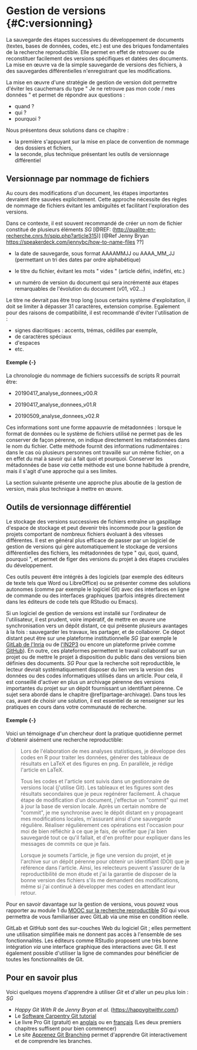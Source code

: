 # Gestion de versions {#C:versionning}

La sauvegarde des étapes successives du développement de documents
(textes, bases de données, codes, etc.) est une des briques fondamentales
de la recherche reproductible. Elle permet en effet de retrouver
ou de reconstituer facilement des versions spécifiques et datées des documents.
La mise en œuvre va de la simple sauvegarde de versions des fichiers,
à des sauvegardes différentielles n'enregistrant que les modifications.

La mise en œuvre d'une stratégie de gestion de version doit permettre
d'éviter les cauchemars du type " Je ne retrouve pas mon code / mes
données " et permet de répondre aux questions :

 - quand ?
 - qui ?
 - pourquoi ?

Nous présentons deux solutions dans ce chapitre :
- la première s'appuyant sur la mise en place de convention de nommage des dossiers et fichiers, 
- la seconde, plus technique présentant les outils de versionnage différentiel

## Versionnage par nommage de fichiers

Au cours des modifications d'un document, les étapes importantes
devraient être sauvées explicitement. Cette approche nécessite des
règles de nommage de fichiers évitant les ambiguïtés et facilitant
l'exploration des versions. 

Dans ce contexte, il est souvent recommandé de créer un nom de fichier constitué de plusieurs
éléments *SG* [@REF: (http://qualite-en-recherche.cnrs.fr/spip.php?article315)] [@Ref Jenny Bryan https://speakerdeck.com/jennybc/how-to-name-files ??]

* la date de sauvegarde, sous format AAAAMMJJ ou AAAA_MM_JJ
(permettant un tri des dates par ordre alphabétique)

* le titre du fichier, évitant les mots " vides " (article défini, indéfini, etc.)

* un numéro de version du document qui sera incrémenté aux étapes
remarquables de l'évolution du document (v01, v02...)

Le titre ne devrait pas être trop long (sous certains système d'exploitation,
il doit se limiter à dépasser 31 caractères, extension comprise. Egalement pour 
des raisons de compatibilité, il est recommandé d'éviter l'utilisation de :

- signes diacritiques : accents, trémas, cédilles par exemple, 
- de caractères spéciaux
- d'espaces
- etc.


#### Exemple {-}

La chronologie du nommage de fichiers successifs de scripts R pourrait être:

* 20190417_analyse_donnees_v00.R

* 20190417_analyse_donnees_v01.R

* 20190509_analyse_donnees_v02.R


Ces informations sont une forme appauvrie de métadonnées : lorsque le format de
données ou le système de fichiers utilisé ne permet pas de les
conserver de façon pérenne, on indique directement les métadonnées dans le nom du fichier. Cette méthode fournit des informations rudimentaires : dans le cas où plusieurs personnes ont travaillé sur un même
fichier, on a en effet du mal à savoir qui a fait quoi et pourquoi.
Conserver les métadonnées de base *via* cette méthode est une bonne habitude à prendre, mais il s'agit d'une approche
qui a ses limites.

La section suivante présente une approche plus aboutie de la gestion de version, 
mais plus technique à mettre en œuvre.



## Outils de versionnage différentiel

Le stockage des versions successives de fichiers entraîne un gaspillage
d'espace de stockage et peut devenir très incommode pour la gestion de
projets comportant de nombreux fichiers évoluant à des vitesses différentes.
Il est en général plus efficace de passer par un logiciel de gestion de versions 
qui gère automatiquement le stockage de versions différentielles des
fichiers, les métadonnées de type " qui, quoi, quand, pourquoi ",
et permet de figer des versions du projet à des étapes cruciales du développement.

Ces outils peuvent être intégrés à des logiciels (par exemple des éditeurs de texte 
tels que Word ou LibreOffice) ou se présenter comme des solutions autonomes (comme 
par exemple le logiciel Git) avec des interfaces en ligne de commande ou des 
interfaces graphiques (parfois intégrés directement dans les éditeurs de code tels que 
RStudio ou Emacs).

Si un logiciel de gestion de versions est installé sur l'ordinateur de l'utilisateur,
il est prudent, voire impératif, de mettre en œuvre une synchronisation vers
un dépôt distant, ce qui présente plusieurs avantages à la fois : sauvegarder les travaux,
les partager, et de collaborer. Ce dépot distant peut être sur une plateforme institutionnelle
*SG* (par exemple le [GitLab de
l'Inria](https://gitlab.inria.fr/learninglab/mooc-rr/mooc-rr-ressources/gitlab)
ou de [l'IN2P3](https://gitlab.in2p3.fr/CTA-LAPP/HiPeCTA) ou encore un
plateforme privée comme [GitHub](https://github.com/)). En outre, ces plateformes permettent le travail collaboratif sur un projet ou de mettre le projet à disposition 
du public dans des versions bien définies des documents. 
*SG*
Pour que la recherche soit reproductible, le lecteur devrait systématiquement disposer du lien vers la version des données ou des codes informatiques utilisés dans un article. Pour cela, il est conseillé d'activer en plus un archivage pérenne des 
versions importantes du projet sur un dépôt fournissant un identifiant pérenne. Ce sujet sera abordé dans le chapitre \@ref(partage-archivage). Dans tous les cas, avant de choisir une
solution, il est essentiel de se renseigner sur les pratiques en cours dans votre
communauté de recherche.

#### Exemple {-}

Voici un témoignage d'un chercheur dont la pratique quotidienne permet
d'obtenir aisément une recherche reproductible:

> Lors de l'élaboration de mes analyses statistiques, je développe des
> codes en R pour traiter les données, générer des tableaux de
> résultats en LaTeX et des figures en png. En parallèle, je rédige
> l'article en LaTeX.
> 
> Tous les codes et l'article sont suivis dans un gestionnaire de
> versions local (j'utilise Git). Les tableaux et les figures sont des
> résultats secondaires que je peux regénérer facilement. À chaque
> étape de modification d'un document, j'effectue un "commit" qui met
> à jour la base de version locale. Après un certain nombre de
> "commit", je me synchronise avec le dépôt distant en y propageant
> mes modifications locales, m'assurant ainsi d'une sauvegarde
> régulière. Réaliser régulièrement ces opérations est l'occasion pour
> moi de bien réfléchir à ce que je fais, de vérifier que j'ai bien
> sauvegardé tout ce qu'il fallait, et d'en profiter pour expliquer
> dans les messages de commits ce que je fais.
> 
> Lorsque je soumets l'article, je fige une version du projet, et je
> l'archive sur un dépôt pérenne pour obtenir un identifiant (DOI) que
> je référence dans l'article.
> Ainsi, les relecteurs peuvent s'assurer de la reproductibilité de mon
> étude et j'ai la garantie de disposer de la bonne version des
> fichiers s'ils me demandent des modifications, même si j'ai continué
> à développer mes codes en attendant leur retour.

Pour en savoir davantage sur la gestion de versions, vous pouvez vous
rapporter au module 1 du [MOOC sur la recherche
reproductible](https://learninglab.inria.fr/mooc-recherche-reproductible-principes-methodologiques-pour-une-science-transparente/)
*SG* qui vous permettra de vous familiariser avec GitLab via une mise en
condition réelle. 

GitLab et GitHub sont des sur-couches Web du logiciel Git ; elles
permettent une utilisation simplifiée mais ne donnent pas accès à
l'ensemble de ses fonctionnalités. Les éditeurs comme RStudio
proposent une très bonne intégration *via* une interface graphique des
interactions avec Git. Il est également possible d'utiliser la ligne de
commandes pour bénéficier de toutes les fonctionnalités de Git.


## Pour en savoir plus

Voici quelques moyens d'apprendre à utiliser *Git* et d'aller un peu plus loin :
*SG*
 - *Happy Git With R* de *Jenny Bryan et al.* (https://happygitwithr.com/)
 - Le [Software Carpentry Git tutorial](http://swcarpentry.github.io/git-novice/)
 - Le livre Pro Git (gratuit) en [anglais](https://git-scm.com/book/en/v2) ou en 
 [français](https://git-scm.com/book/fr/v2) (Les deux premiers chapitres suffisent 
 pour bien commencer)
 - Le site [Apprenez Git Branching](https://learngitbranching.js.org/) permet d'apprendre Git
  interactivement et de comprendre les branches. 


